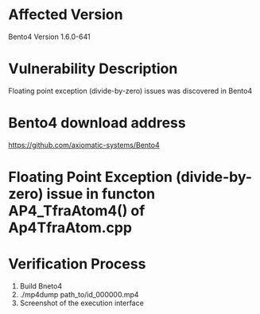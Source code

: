 # Affected Version
Bento4 Version 1.6.0-641

# Vulnerability Description
Floating point exception (divide-by-zero) issues was discovered in Bento4 

# Bento4 download address
https://github.com/axiomatic-systems/Bento4

# Floating Point Exception (divide-by-zero) issue in functon AP4_TfraAtom4() of Ap4TfraAtom.cpp


# Verification Process
1. Build Bneto4
2. ./mp4dump path_to/id_000000.mp4
3. Screenshot of the execution interface
